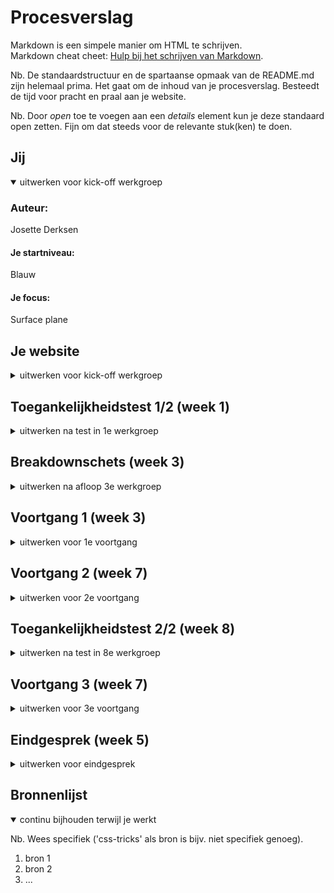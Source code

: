 # Procesverslag
Markdown is een simpele manier om HTML te schrijven.  
Markdown cheat cheet: [Hulp bij het schrijven van Markdown](https://github.com/adam-p/markdown-here/wiki/Markdown-Cheatsheet).

Nb. De standaardstructuur en de spartaanse opmaak van de README.md zijn helemaal prima. Het gaat om de inhoud van je procesverslag. Besteedt de tijd voor pracht en praal aan je website.

Nb. Door *open* toe te voegen aan een *details* element kun je deze standaard open zetten. Fijn om dat steeds voor de relevante stuk(ken) te doen.





## Jij

<details open>
  <summary>uitwerken voor kick-off werkgroep</summary>

  ### Auteur:
  Josette Derksen 

  #### Je startniveau:
  Blauw

  #### Je focus:
  Surface plane
 
</details>





## Je website

<details>
  <summary>uitwerken voor kick-off werkgroep</summary>

  ### Je opdracht:
  https://www.apple.com/nl/

  #### Screenshot(s) van de eerste pagina (small screen): 
  Homepagina 
  ![Group 1](https://user-images.githubusercontent.com/70659177/205017983-679998bd-34c5-4c7f-a5b2-b67cf2536241.png)


  #### Screenshot(s) van de tweede pagina (small screen):
  Accessories  
  ![FireShot Capture 009 - Apple accessoires voor Apple Watch, iPhone, iPad, iPod en Mac - Apple_ - www apple com](https://user-images.githubusercontent.com/70659177/205018516-2f99c115-634c-4d1a-85b4-e1e99c8499b9.png)

</details>



## Toegankelijkheidstest 1/2 (week 1)

<details>
  <summary>uitwerken na test in 1e werkgroep</summary>

  ### Bevindingen
  Lijst met je bevindingen die in de test naar voren kwamen:

  #### Screenreader
  - Je moet al heel veel shortcuts weten voordat je er handig gebruik van kan maken.
  - Spreekt Engelse woorden heel Nederlands uit waardoor het niet altijd duidelijk is.
  - Zegt heel vaak 'koppeling'.
  - Kan niet typen als de verteller aanstaat.
  - Er wordt gebruikt gemaakt van heel veel divjes. 
  - Weinig onderbouwende tekst in de code zelf zoals een alt-tekst.  
  - Er wordt wel gebruikt gemaakt van kopjes en linkjes. 

    Sommige punten zitten meer op Windows niveau dan op Apple niveau, zoals de shortcuts, het niet kunnen typen en dat Engelse woorden op een Nederlandse manier worden uitsproken. Op andere punten kan ik wel wat veranderen zoals dat er veel gebruikt wordt gemaakt van divjes inplaats van de juiste elementen en onderbouwende teksten toevoegen die screenreader kunnen voorlezen zodat een blind iemand weet wat er op een afbeelding staat. 

  #### Muis en Toetsenbord 
  - Veel shortcuts maar opzich makkelijk te vinden. 
  - Hover over links werkt. Komt een blauwe streep onder te staan. 
  - Muis veranderd in een handje op de klikbare plekken. 
  - Kan door de carousel scrollen met m'n pijltjes toetsen. 

  #### Motoriek (shocks, elastiekjes)
  - Met het trilding om parkinson na te bootsen was het vreselijk moeilijk om te typen. Typt snel dubbele letters. 
  
  Ik kan dit oplossen door het toetsenbord minder gevoelig te maken? 

  #### Visueel (brillen, contrast, kleurenblind, dark/light). 
  - Hover over navigatie zie je een klein beetje kleur verandering (van grijs naar wit) maar niet genoeg voor als je iets slechter kan zien.
  - Navigatie is heel erg klein vergeleken met de rest van de website. 
  ![image](https://user-images.githubusercontent.com/70659177/205011242-6a0a51e5-8485-41f9-8622-efea607a96d9.png)
  ![image](https://user-images.githubusercontent.com/70659177/205011278-d259293e-c710-4a4a-94b4-35e239a16a55.png)
  - Contrast op de rest van de website best goed. Veel gebruik gemaakt van zwart-wit. 

  Ik kan de navigatie groter maken met een betere hover kleur. 

</details>



## Breakdownschets (week 3)

<details>
  <summary>uitwerken na afloop 3e werkgroep</summary>

  ### de hele pagina: 
  Homepagina
  ![Homepagina](https://user-images.githubusercontent.com/70659177/205083254-1c643d2b-e494-4833-bc9c-76afa156828e.png)


  
  Accessoires pagina
  ![Accessoires](https://user-images.githubusercontent.com/70659177/205083282-2471185c-f472-40d5-a97a-b8e9a093182b.png)



</details>





## Voortgang 1 (week 3)

<details>
  <summary>uitwerken voor 1e voortgang</summary>

  ### Stand van zaken
  Hoewel ik de meeste code alweer was vergeten, helpen de oefeningen erg om het weer een beetje in de vingers te krijgen. Ik heb moeite om elementen zoals grid of flexbox te blijven snappen en de titels/namen (hoe noem je dat?) te onthouden. Bij de breakdownschetsen weet ik niet zeker of ik de juiste elementen op de goede plek heb gezet en in elkaar heb geimplementeerd. 
  Ik ben nog niet begonnen met het coderen van mijn eigen website naarmate we 2 dagen terug pas zijn begonnen met de breakdownschetsen. 
  

  ### Agenda voor meeting
  samen met je groepje opstellen

  | Arsen          | Randy          | Tim    | Josette        |
  | ---            | ---                | ---          | ---              |
  | Semantiek → klopt het dat bepaalde elementen onder secties vallen → zie schetsen.   | Hoe pak je het maken van een submenu aan? | Mag je bij onderstreepte woord een < u > element gebruiken?  | Kloppen mij breakdownschetsen?    |
  | In welke mate en op watvoor manier is het van belang dat wij rekening houden met toegankelijkheid voor gebruikers? | Wanneer is iets een section? | Mag je bij schuingedrukt woord een < em >, < i > element gebruiken? | De website veranderd af en toe, welke versie moet ik dan namaken? |
  | ...            | ...                | Zijn het meerdere klikbare afbeeldingen of radio buttons?         | ...              |


  ### Verslag van meeting

**< title > Startpagina Apple < /title >**
-   Consistent houden. Of eerst de pagina titel en dan de naam of andersom maar dit wel overal hetzelfde.

**Navigatie:**
-   Elementen die buiten het hamburgermenu blijven staan, maar wel bij de navigatie horen, krijgen hun eigen navigatie. Zo kan je het ene menu verbergen onder een button en de ander niet.
    
**Titels**
-   H1 kan op de startpagina ook een logo zijn of verborgen omdat er gewoon geen h1 is. Op de andere pagina’s is meestal wel een duidelijke h1
-   H1 is belangrijk voor google resultaten.
-   H2 moet altijd voor de h3 etc. In de CSS kan de volgorde worden aangepast.

**Img**
-   Als img als decoratie wordt gebruikt moet de alt worden leeg gelaten of de afbeelding moet via css worden ingevoegd.

**Links/buttons**
-   Links gaan naar andere pagina.
-   Buttons blijven op dezelfde pagina, voeren een actie uit. Bijv. hamburger menu in- en uitvouwen is een button.
-   Veel website laten links zien als buttons.
-   Onderscheid is belangrijk voor screenreaders. Zo kan je deze alle linkjes of alle formulieren laten afgaan, maar dan moet wel duidelijk zijn wat wat is.

**Talen**

-   Engelse woorden (of van andere talen) op een Nederlandse site, kun je voorzien van een span en een lang attribute.

</details>



## Voortgang 2 (week 7)

<details>
  <summary>uitwerken voor 2e voortgang</summary>

  ### Stand van zaken
  hier dit ging goed & dit was lastig (neem ook screenshots op van delen van je website en code)
  Ik kwam een beetje laat op gang, omdat ik niet wist waar ik moest beginnen, maar langzaam komt het bij elkaar. 
  
  ![voortgang2](https://user-images.githubusercontent.com/70659177/207878474-9461497e-d0de-4751-a61d-5472549d9593.png)
  ![image](https://user-images.githubusercontent.com/70659177/207880138-88395fbe-b04b-4fa1-8015-59352acb3c57.png)
  ![image](https://user-images.githubusercontent.com/70659177/207880410-3a019bf7-0bef-45da-a65e-64329138a8e0.png)
  ![image](https://user-images.githubusercontent.com/70659177/207880646-30e46202-3123-4a54-8109-bf82d1ae0f4e.png)
  ![image](https://user-images.githubusercontent.com/70659177/207880882-8af36332-cab5-4655-b522-fe7d8a467bbd.png)
  ![image](https://user-images.githubusercontent.com/70659177/207880924-d4e35c93-7fbc-4e88-878c-a7700808eaa1.png)



  ### Agenda voor meeting
  samen met je groepje opstellen

  | Randy      | Josette          | student 3    | student 4        | R
  | ---            | ---                | ---          | ---              |
  | Hoe kun je het verticaal positioneren van een list-style-image het besten aanpakken?  | Waarom werkt mijn hamburgermenu niet?           | en ik dit    | en dan ik dat    |
  | Hoe verberg je zelfgemaakte semantische kopjes? | Hoe komt het dat alles in mijn header te hoog staat terwijl ik het heb gecentreerd? | nog een punt | dit wil ik zeker |
  | Hoe schrijf je een zin waarin sommige woorden random wel of geen hoofdletters hebben?        | Hoe kan een afbeelding buiten beeld vallen zonder dat het beeld breder wordt?                | ...          | ...              |
  | Als Header, footer gezamenlijke kleur bij general styling plaatsen (DRY) of beter ieder bij eigen selector declareren?          | Kan ik een span gebruiken voor het hamburgermenu?               | ...          | ...              |
  | Hoe kan ik mijn CSS beter indelen?         | Op de Apple website zijn de categorieën in het hamburger menu background afbeeldingen. Kan ik dit beter tekst laten?              | ...          | ...              |
| ...            | Zijn de afbeeldingen decoratief of niet?               | ...          | ...              |
| ...          | Is de footer ook een nav of niet en moeten de uitklapmenu’s werken?             |

  ### Verslag van meeting
  hier na afloop snel de uitkomsten van de meeting vastleggen

  - Javascript moet in de html helemaal onderaan.
  - Je kan meerdere navs hebben op 1 pagina (ook footer).
  - Span als streepjes voor het hamburgermenu mag. 
  - Header: display: flex
		        justify-content: space-between
		        align-items: center. 
  - Tip: HTML character check doen om verschillende karakters te weergeven in de html. Zoals ☺ ♦♣◘○♠♥☻ ect. 


</details>





## Toegankelijkheidstest 2/2 (week 8)

<details>
  <summary>uitwerken na test in 8e werkgroep</summary>

  ### Bevindingen
  Lijst met je bevindingen die in de test naar voren kwamen (geef ook aan wat er verbeterd is):

  #### Screenreader
  Hier korte omschrijving (met indien nodig afbeeldingen)

  Hier een omschrijving van hoe het opgelost kan worden (met indien nodig afbeeldingen)


  #### Muis en Toetsenbord 
  Hier korte omschrijving (met indien nodig afbeeldingen)

  Hier een omschrijving van hoe het opgelost kan worden (met indien nodig afbeeldingen)


  #### Motoriek (shocks, elastiekjes)
  Hier korte omschrijving (met indien nodig afbeeldingen)

  Hier een omschrijving van hoe het opgelost kan worden (met indien nodig afbeeldingen)


  #### Visueel (brillen, contrast, kleurenblind, dark/light). 
  Hier korte omschrijving (met indien nodig afbeeldingen)

  Hier een omschrijving van hoe het opgelost kan worden (met indien nodig afbeeldingen)

</details>





## Voortgang 3 (week 7)

<details>
  <summary>uitwerken voor 3e voortgang</summary>

  ### Stand van zaken
  hier dit ging goed & dit was lastig (neem ook screenshots op van delen van je website en code)
	![image](https://user-images.githubusercontent.com/70659177/212966455-3f3771ae-7c91-4346-b32f-6cb1a9088246.png)
	![image](https://user-images.githubusercontent.com/70659177/212966596-420febbf-5e69-4043-b323-67d21d685e63.png)
Heb van de 
	![image](https://user-images.githubusercontent.com/70659177/212967375-f2a8b11b-f963-45ca-b4ee-1d49ed62a8cc.png)




  ### Agenda voor meeting
  samen met je groepje opstellen

  | Josette      | Tim          | student 3    | student 4        |
  | ---            | ---                | ---          | ---              |
  | Hoe krijg ik de linkjes “meer informatie” en “koop” naast elkaar?  | Hoe kan ik een video (iframe) responsive maken, maar wel een 16:9 ratio behouden?            |     | Mijn footer is niet meer te zien.    |
  | Waarom komt mijn menu niet over de breedte als ik het scherm groot maak? | Uitleggen hoe radio button in eigen stijl te werk gaat. | nog een punt | dit wil ik zeker |
  | Carousel / slideshow….           | Hoe tekst veranderen wanneer je met je muis (hover) over een radio button heen gaat?               | ...          | ...              |
  | Mijn footer is niet meer te zien           | Kun je de volgorde wijzigen (order) zonder gebruikt te maken van een flex of grid?                | ... 
  | Mag ik de grote animatie vervangen voor wat er nu op de website staat?          | ...                | ...         


  ### Verslag van meeting
  hier na afloop snel de uitkomsten van de meeting vastleggen

  - punt 1
  - punt 2
  - nog een punt
  - ...

</details>





## Eindgesprek (week 5)

<details>
  <summary>uitwerken voor eindgesprek</summary>

  ### Je uitkomst - karakteristiek screenshots:
  <img src="readme-images/dummy-plaatje.jpg" width="375px" alt="uitomst opdracht 1">


  ### Dit ging goed/Heb ik geleerd: 
  Korte omschrijving met plaatjes

  <img src="readme-images/dummy-plaatje.jpg" width="375px" alt="top">


  ### Dit was lastig/Is niet gelukt:
  Korte omschrijving met plaatjes

  <img src="readme-images/dummy-plaatje.jpg" width="375px" alt="bummer">
</details>





## Bronnenlijst

<details open>
  <summary>continu bijhouden terwijl je werkt</summary>

  Nb. Wees specifiek ('css-tricks' als bron is bijv. niet specifiek genoeg).

  1. bron 1
  2. bron 2
  3. ...

</details>
